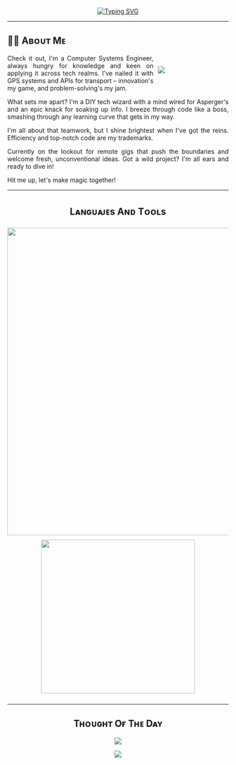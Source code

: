 <br>
<p align="center"><a href="https://git.io/typing-svg"><img src="https://readme-typing-svg.demolab.com?font=Fira+Code&pause=1000&color=7B69F7&center=true&vCenter=true&random=false&width=435&lines=Hi+I'm+Francisco;a+Computer+Systems+Engineer;from+Puebla%2C+M%C3%A9xico" alt="Typing SVG"/></a></p>

---

## 🐱‍💻 Aʙᴏᴜᴛ Mᴇ


<div style="margin: auto; width: 30%; float: right; padding: 2%">
  <br><img src="https://media2.giphy.com/media/v1.Y2lkPTc5MGI3NjExYmJ1M2Izd3Q2bDkwZ2pieDg2cWFmNG5idnlkOTdsYnB5YmI5NGVnMiZlcD12MV9pbnRlcm5hbF9naWZfYnlfaWQmY3Q9cw/7OMR3y1E9QeYsr9olS/giphy.gif"/>
</div>

<p align="justify">
Check it out, I'm a Computer Systems Engineer, always hungry for knowledge and keen on applying it across tech realms. I've nailed it with GPS systems and APIs for transport – innovation's my game, and problem-solving's my jam.
</p><p align="justify">
What sets me apart? I'm a DIY tech wizard with a mind wired for Asperger's and an epic knack for soaking up info. I breeze through code like a boss, smashing through any learning curve that gets in my way.
</p><p align="justify">
I'm all about that teamwork, but I shine brightest when I've got the reins. Efficiency and top-notch code are my trademarks.
</p><p align="justify">
Currently on the lookout for remote gigs that push the boundaries and welcome fresh, unconventional ideas. Got a wild project? I'm all ears and ready to dive in!
</p><p align="justify">
Hit me up, let's make magic together!
</p>

---

<h2  align="center" style="padding: 1%">Lᴀɴɢᴜᴀᴊᴇs Aɴᴅ Tᴏᴏʟs</h2

##

<div align="center">
<img width="700px"  src="https://skillicons.dev/icons?i=py,java,androidstudio,js,html,css,bootstrap,jquery,django,md,mysql,git,vscode,docker,postman,php,lua,dotnet,flutter,c,cpp,cs,perl,regex,arduino,autocad,bash,git,github,blender,linux,arch,windows&perline=10"  />
</div>

<div align="center" style="padding: 2%;"><img src="https://media0.giphy.com/media/v1.Y2lkPTc5MGI3NjExbHE5aDAyZzlvb2hjd2trMGVkc3IxaDAxYWd4enF5dXpqZGNrd2NrZCZlcD12MV9pbnRlcm5hbF9naWZfYnlfaWQmY3Q9Zw/RbDKaczqWovIugyJmW/giphy.gif" width="350"/></div>

---

<h2 align="center">Tʜᴏᴜɢʜᴛ Oғ Tʜᴇ Dᴀʏ</h2>


<!--STARTS_QUOTE_CARD-->
<p align="center">
    <img src="https://readme-daily-quotes.vercel.app/api?author=A.A.%20Milne&quote=Rivers%20know%20this:%20there%20is%20no%20hurry.%20We%20shall%20get%20there%20some%20day.&theme=dark&bg_color=011627&author_color=ffeb95">
</p>
<!--ENDS_QUOTE_CARD-->

 
<p align="center">
  <img src="https://capsule-render.vercel.app/api?type=waving&color=gradient&height=65&section=footer"/>
</p>
